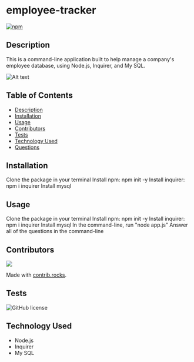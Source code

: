 # employee-tracker
[![npm](https://badge.fury.io/js/inquirer.svg)](http://badge.fury.io/js/inquirer)

## Description
This is a command-line application built to help manage a company's employee database, using Node.js, Inquirer, and My SQL.


![Alt text](link "employee-tracker")


## Table of Contents
- [Description](#description)
- [Installation](#installation)
- [Usage](#usage)
- [Contributors](#contributors)
- [Tests](#tests)
- [Technology Used](#technology-used)
- [Questions](#questions)

## Installation
Clone the package in your terminal
Install npm: npm init -y
Install inquirer: npm i inquirer
Install mysql

## Usage
Clone the package in your terminal
Install npm: npm init -y
Install inquirer: npm i inquirer
Install mysql
In the command-line, run "node app.js"
Answer all of the questions in the command-line

## Contributors
<a href="https://github.com/rpierr33/employee-tracker/graphs/contributors">
  <img src="https://contrib.rocks/image?repo=rpierr33/employee-tracker" />
</a>

Made with [contrib.rocks](https://contrib.rocks).

## Tests
![GitHub license](https://img.shields.io/badge/test-100%25-success)

## Technology Used
- Node.js
- Inquirer
- My SQL

